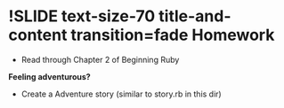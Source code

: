 !SLIDE text-size-70 title-and-content transition=fade
Homework
========
+ Read through Chapter 2 of Beginning Ruby


**Feeling adventurous?**

+ Create a Adventure story (similar to story.rb in this dir)